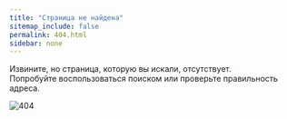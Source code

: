 ```yaml
---
title: "Страница не найдена"
sitemap_include: false
permalink: 404.html
sidebar: none
---
```


Извините, но страница, которую вы искали, отсутствует.<br>
Попробуйте воспользоваться поиском или проверьте правильность адреса.

<div class="error-image">
    <img src="/images/404.png" alt="404">
</div>
